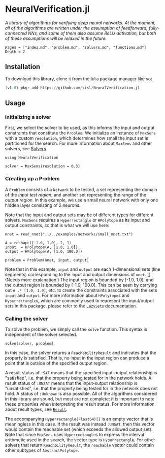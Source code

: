 # NeuralVerification.jl

*A library of algorithms for verifying deep neural networks.
At the moment, all of the algorithms are written under the assumption of feedforward, fully-connected NNs,
and some of them also assume ReLU activation, but both of these assumptions will be relaxed in the future.*

```@contents
Pages = ["index.md", "problem.md", "solvers.md", "functions.md"]
Depth = 2
```

## Installation
To download this library, clone it from the julia package manager like so:
```julia
(v1.0) pkg> add https://github.com/sisl/NeuralVerification.jl
```

## Usage
### Initializing a solver
First, we select the solver to be used, as this informs the input and output constraints that constitute the `Problem`.
We initialize an instance of `MaxSens` with a custom `resolution`, which determines how small the input set is partitioned for the search.
For more information about `MaxSens` and other solvers, see [Solvers](@ref).
```@example ex1
using NeuralVerification

solver = MaxSens(resolution = 0.3)
```

### Creating up a Problem
A `Problem` consists of a `Network` to be tested, a set representing the domain of the *input test region*, and another set representing the range of the *output region*.
In this example, we use a small neural network with only one hidden layer consisting of 2 neurons.

Note that the input and output sets may be of different types for different solvers.
`MaxSens` requires a `Hyperrectangle` or `HPolytope` as its input and output constraints, so that is what we will use here:
```@example ex1
nnet = read_nnet("../../examples/networks/small_nnet.txt")

A = reshape([-1.0, 1.0], 2, 1)
input  = HPolytope(A, [1.0, 1.0])
output = HPolytope(A, [1.0, 100.0])

problem = Problem(nnet, input, output)
```
Note that in this example, `input` and `output` are each 1-dimensional sets (line segments) corresponding to the input and output dimensions of `nnet`. [](Needs more explanation.)
The input region is bounded by [-1.0, 1.0], and the output region is bounded by [-1.0, 100.0].
This can be seen by carrying out `A .* [1.0, 1.0]`, etc. to create the constraints associated with the sets `input` and `output`.
For more information about `HPolytope`s and `Hyperrectangle`s, which are commonly used to represent the input/output sets in this package, please refer to the [`LazySets` documentation](https://juliareach.github.io/LazySets.jl/latest/index.html).

### Calling the solver
To solve the problem, we simply call the `solve` function. This syntax is independent of the solver selected.
```@example ex1
solve(solver, problem)
```
In this case, the solver returns a `ReachabilityResult` and indicates that the property is satisfied.
That is, no input in the input region can produce a point that is outside of the specified output region.

A result status of `:SAT` means that the specified input-output relationship is "satisfied", i.e. that the property being tested for in the network holds.
A result status of `:UNSAT` means that the input-output relationship is "unsatisfied", i.e. that the property being tested for in the network does not hold.
A status of `:Unknown` is also possible.
All of the algorithms considered in this library are sound, but most are not complete; it is important to note these properties when interpreting the result status.
For more information about result types, see [`Result`](@ref).

The accompanying `Hyperrectangle{Float64}[]` is an empty vector that is meaningless in this case.
If the result was instead `:UNSAT`, then this vector would contain the reachable set (which exceeds the allowed output set).
Note that since `MaxSens` uses `Hyperrectangle`s to express the interval arithmetic used in the search, the vector type is `Hyperrectangle`.
For other solvers that return `ReachbilityResult`, the `reachable` vector could contain other subtypes of `AbstractPolytope`.
